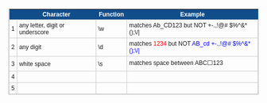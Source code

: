 <style type="text/css">
	table.tableizer-table {
		font-size: 12px;
		border: 1px solid #CCC; 
		font-family: Helvetica, Arial, sans-serif;
	} 
	.tableizer-table td {
		padding: 4px;
		margin: 3px;
		border: 1px solid #CCC;
	}
	.tableizer-table th {
		background-color: #104E8B; 
		color: #FFF;
		font-weight: bold;
	}
</style>
<table class="tableizer-table">
<thead><tr class="tableizer-firstrow"><th></th><th>Character</th><th>Function</th><th>Example</th></tr></thead><tbody>
 <tr><td>1</td><td>any letter, digit or underscore</td><td>\w</td><td>matches Ab_CD123 but NOT +-.,!@# $%^&*();\/|</td></tr>
 <tr><td>2</td><td>any digit</td><td>\d</td><td>matches <span style="color:red">1234</span> but NOT <span style="color:blue">AB_cd +-.,!@# $%^&*();\/|</span></td></tr>
 <tr><td>3</td><td>white space</td><td>\s</td><td>matches space between ABC⬜123</td></tr>
 <tr><td>4</td><td>&nbsp;</td><td>&nbsp;</td><td>&nbsp;</td></tr>
 <tr><td>5</td><td>&nbsp;</td><td>&nbsp;</td><td></td></tr>
</tbody></table>
